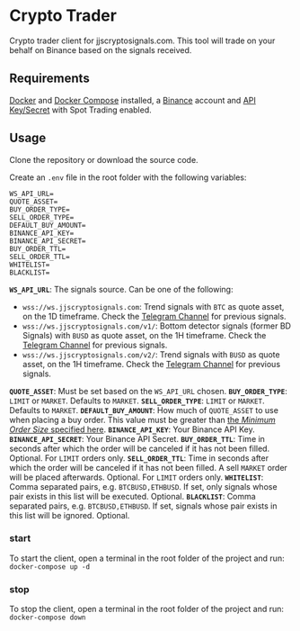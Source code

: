 # Crypto Trader

Crypto trader client for jjscryptosignals.com. This tool will trade on your behalf on Binance based on the signals received.

## Requirements

[Docker](https://docs.docker.com/get-docker/) and [Docker Compose](https://docs.docker.com/compose/install/) installed, a [Binance](https://accounts.binance.com/en/register?ref=41178621) account and [API Key/Secret](https://www.binance.com/en/support/faq/360002502072) with Spot Trading enabled.

## Usage

Clone the repository or download the source code.

Create an `.env` file in the root folder with the following variables:

```
WS_API_URL=
QUOTE_ASSET=
BUY_ORDER_TYPE=
SELL_ORDER_TYPE=
DEFAULT_BUY_AMOUNT=
BINANCE_API_KEY=
BINANCE_API_SECRET=
BUY_ORDER_TTL=
SELL_ORDER_TTL=
WHITELIST=
BLACKLIST=
```

**`WS_API_URL`**: The signals source. Can be one of the following:

- `wss://ws.jjscryptosignals.com`: Trend signals with `BTC` as quote asset, on the 1D timeframe. Check the [Telegram Channel](https://t.me/jjscryptosignals) for previous signals.
- `wss://ws.jjscryptosignals.com/v1/`: Bottom detector signals (former BD Signals) with `BUSD` as quote asset, on the 1H timeframe. Check the [Telegram Channel](https://t.me/jjscryptosignals3) for previous signals.
- `wss://ws.jjscryptosignals.com/v2/`: Trend signals with `BUSD` as quote asset, on the 1H timeframe. Check the [Telegram Channel](https://t.me/jjscryptosignals2) for previous signals.

**`QUOTE_ASSET`**: Must be set based on the `WS_API_URL` chosen.
**`BUY_ORDER_TYPE`**: `LIMIT` or `MARKET`. Defaults to `MARKET`.
**`SELL_ORDER_TYPE`**: `LIMIT` or `MARKET`. Defaults to `MARKET`.
**`DEFAULT_BUY_AMOUNT`**: How much of `QUOTE_ASSET` to use when placing a buy order. This value must be greater than [the _Minimum Order Size_ specified here](https://www.binance.com/en/trade-rule).
**`BINANCE_API_KEY`**: Your Binance API Key.
**`BINANCE_API_SECRET`**: Your Binance API Secret.
**`BUY_ORDER_TTL`**: Time in seconds after which the order will be canceled if it has not been filled. Optional. For `LIMIT` orders only.
**`SELL_ORDER_TTL`**: Time in seconds after which the order will be canceled if it has not been filled. A sell `MARKET` order will be placed afterwards. Optional. For `LIMIT` orders only.
**`WHITELIST`**: Comma separated pairs, e.g. `BTCBUSD,ETHBUSD`. If set, only signals whose pair exists in this list will be executed. Optional.
**`BLACKLIST`**: Comma separated pairs, e.g. `BTCBUSD,ETHBUSD`. If set, signals whose pair exists in this list will be ignored. Optional.

### start

To start the client, open a terminal in the root folder of the project and run:
`docker-compose up -d`

### stop

To stop the client, open a terminal in the root folder of the project and run:
`docker-compose down`
